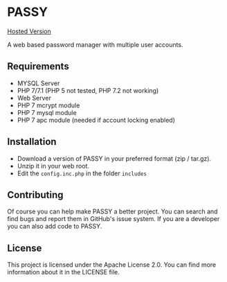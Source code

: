 # PASSY
[Hosted Version](https://app.passy.pw)

A web based password manager with multiple user accounts.

## Requirements
 - MYSQL Server
 - PHP 7/7.1 (PHP 5 not tested, PHP 7.2 not working)
 - Web Server
 - PHP 7 mcrypt module
 - PHP 7 mysql module
 - PHP 7 apc module (needed if account locking enabled)
 
## Installation
 - Download a version of PASSY in your preferred format (zip / tar.gz).
 - Unzip it in your web root.
 - Edit the `config.inc.php` in the folder `includes`
 
## Contributing
Of course you can help make PASSY a better project. You can search and find bugs and report them in GitHub's issue system.
If you are a developer you can also add code to PASSY.

## License
This project is licensed under the Apache License 2.0.
You can find more information about it in the LICENSE file.
